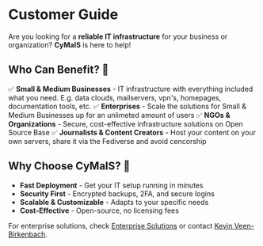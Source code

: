 # Customer Guide

Are you looking for a **reliable IT infrastructure** for your business or organization? **CyMaIS** is here to help!

## Who Can Benefit? 🎯
✅ **Small & Medium Businesses** - IT infrastructure with everything included what you need. E.g. data clouds, mailservers, vpn's, homepages, documentation tools, etc.
✅ **Enterprises** - Scale the solutions for Small & Medium Businesses up for an unlimeted amount of users
✅ **NGOs & Organizations** - Secure, cost-effective infrastructure solutions on Open Source Base
✅ **Journalists & Content Creators** - Host your content on your own servers, share it via the Fediverse and avoid cencorship

## Why Choose CyMaIS? 🚀
- **Fast Deployment** - Get your IT setup running in minutes
- **Security First** - Encrypted backups, 2FA, and secure logins
- **Scalable & Customizable** - Adapts to your specific needs
- **Cost-Effective** - Open-source, no licensing fees

For enterprise solutions, check [Enterprise Solutions](10_ENTERPRISE_SOLUTIONS.md) or contact [Kevin Veen-Birkenbach](mailto:kevin@veen.world).

